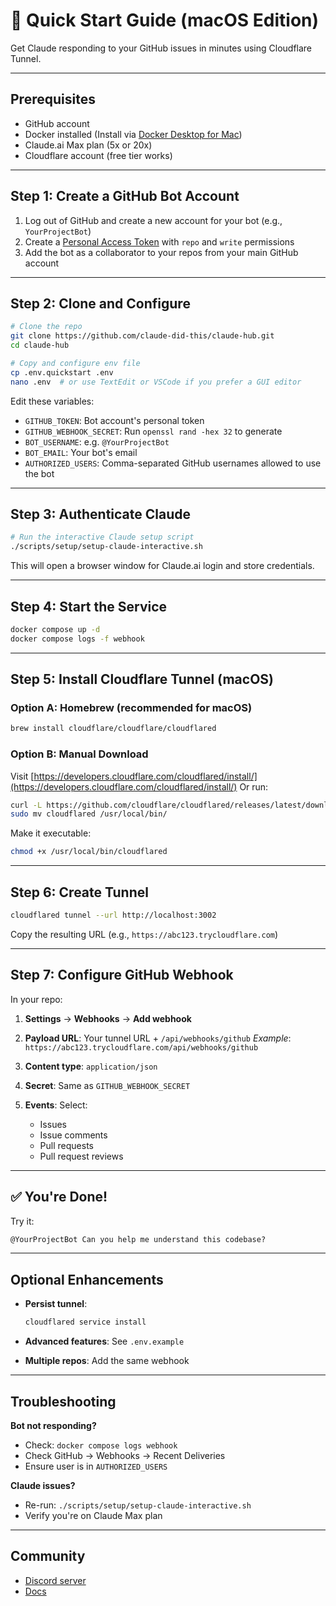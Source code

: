 # 🚀 Quick Start Guide (macOS Edition)

Get Claude responding to your GitHub issues in minutes using Cloudflare Tunnel.

---

## Prerequisites

* GitHub account
* Docker installed (Install via [Docker Desktop for Mac](https://www.docker.com/products/docker-desktop/))
* Claude.ai Max plan (5x or 20x)
* Cloudflare account (free tier works)

---

## Step 1: Create a GitHub Bot Account

1. Log out of GitHub and create a new account for your bot (e.g., `YourProjectBot`)
2. Create a [Personal Access Token](https://github.com/settings/tokens) with `repo` and `write` permissions
3. Add the bot as a collaborator to your repos from your main GitHub account

---

## Step 2: Clone and Configure

```bash
# Clone the repo
git clone https://github.com/claude-did-this/claude-hub.git
cd claude-hub

# Copy and configure env file
cp .env.quickstart .env
nano .env  # or use TextEdit or VSCode if you prefer a GUI editor
```

Edit these variables:

* `GITHUB_TOKEN`: Bot account's personal token
* `GITHUB_WEBHOOK_SECRET`: Run `openssl rand -hex 32` to generate
* `BOT_USERNAME`: e.g. `@YourProjectBot`
* `BOT_EMAIL`: Your bot's email
* `AUTHORIZED_USERS`: Comma-separated GitHub usernames allowed to use the bot

---

## Step 3: Authenticate Claude

```bash
# Run the interactive Claude setup script
./scripts/setup/setup-claude-interactive.sh
```

This will open a browser window for Claude.ai login and store credentials.

---

## Step 4: Start the Service

```bash
docker compose up -d
docker compose logs -f webhook
```

---

## Step 5: Install Cloudflare Tunnel (macOS)

### Option A: Homebrew (recommended for macOS)

```bash
brew install cloudflare/cloudflare/cloudflared
```

### Option B: Manual Download

Visit [https://developers.cloudflare.com/cloudflared/install/](https://developers.cloudflare.com/cloudflared/install/)
Or run:

```bash
curl -L https://github.com/cloudflare/cloudflared/releases/latest/download/cloudflared-darwin-amd64.tgz | tar xvz
sudo mv cloudflared /usr/local/bin/
```

Make it executable:

```bash
chmod +x /usr/local/bin/cloudflared
```

---

## Step 6: Create Tunnel

```bash
cloudflared tunnel --url http://localhost:3002
```

Copy the resulting URL (e.g., `https://abc123.trycloudflare.com`)

---

## Step 7: Configure GitHub Webhook

In your repo:

1. **Settings** → **Webhooks** → **Add webhook**
2. **Payload URL**: Your tunnel URL + `/api/webhooks/github`
   *Example*: `https://abc123.trycloudflare.com/api/webhooks/github`
3. **Content type**: `application/json`
4. **Secret**: Same as `GITHUB_WEBHOOK_SECRET`
5. **Events**: Select:

   * Issues
   * Issue comments
   * Pull requests
   * Pull request reviews

---

## ✅ You're Done!

Try it:

```markdown
@YourProjectBot Can you help me understand this codebase?
```

---

## Optional Enhancements

* **Persist tunnel**:

  ```bash
  cloudflared service install
  ```
* **Advanced features**: See `.env.example`
* **Multiple repos**: Add the same webhook

---

## Troubleshooting

**Bot not responding?**

* Check: `docker compose logs webhook`
* Check GitHub → Webhooks → Recent Deliveries
* Ensure user is in `AUTHORIZED_USERS`

**Claude issues?**

* Re-run: `./scripts/setup/setup-claude-interactive.sh`
* Verify you're on Claude Max plan

---

## Community

* [Discord server](https://discord.gg/yb7hwQjTFg)
* [Docs](https://claude-did-this.com/claude-hub/overview)

